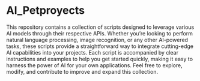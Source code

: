 # AI_Petproyects

This repository contains a collection of scripts designed to leverage various AI models through their respective APIs. Whether you’re looking to perform natural language processing, image recognition, or any other AI-powered tasks, these scripts provide a straightforward way to integrate cutting-edge AI capabilities into your projects. Each script is accompanied by clear instructions and examples to help you get started quickly, making it easy to harness the power of AI for your own applications. Feel free to explore, modify, and contribute to improve and expand this collection.
